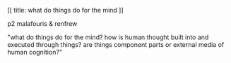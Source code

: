 [[
title: what do things do for the mind
]]

p2 malafouris & renfrew

"what do things do for the mind? how is human thought built into and executed
through things? are things component parts or external media of human
cognition?"
